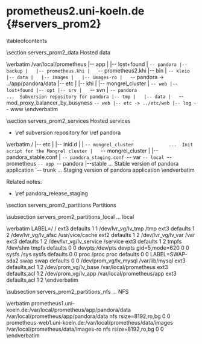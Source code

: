 prometheus2.uni-koeln.de    {#servers_prom2}
========================

\tableofcontents

\section servers_prom2_data Hosted data

\verbatim
/var/local/prometheus
 |-- app
 |   |-- lost+found
 |   `-- pandora
 |-- backup
 |   |-- prometheus.khi
 |   `-- prometheus2.khi
 |-- bin
 |   `-- kleio
 |-- data
 |   |-- images
 |   |-- images-ro
 |   `-- pandora -> ../app/pandora/data
 |-- etc
 |   |-- khi
 |   |-- mongrel_cluster
 |   `-- web
 |-- lost+found
 |-- opt
 |-- srv
 |   `-- svn
 |       `-- pandora                         ...  Subversion repository for pandora
 |-- tmp
 |   |-- data
 |   `-- mod_proxy_balancer_by_busyness
 `-- web
     |-- etc -> ../etc/web
     |-- log
     `-- www
\endverbatim

\section servers_prom2_services Hosted services

* \ref subversion repository for \ref pandora

\verbatim
/
|-- etc
|   |-- inid.d
|   |   `-- mongrel_cluster             ...  Init script for the Mongrel cluster
|   `-- mongrel_cluster
|       |-- pandora_stable.conf
|       `-- pandora_staging.conf
`-- var
    `-- local
        `-- prometheus
            `-- app
                `-- pandora
                    |--stable           ...  Stable version of pandora application
                    `-- trunk           ...  Staging version of pandora application
\endverbatim

Related notes:

* \ref pandora_release_staging

\section servers_prom2_partitions Partitions

\subsection servers_prom2_partitions_local ... local

\verbatim
LABEL=/                 /                           ext3    defaults        1 1
/dev/lvr_vg/lv_tmp      /tmp                        ext3    defaults        1 2
/dev/lvr_vg/lv_afsc     /usr/vice/cache             ext2    defaults        1 2
/dev/lvr_vg/lv_var      /var                        ext3    defaults        1 2
/dev/lvr_vg/lv_service  /service                    ext3    defaults        1 2
tmpfs                   /dev/shm                    tmpfs   defaults        0 0
devpts                  /dev/pts                    devpts  gid=5,mode=620  0 0
sysfs                   /sys                        sysfs   defaults        0 0
proc                    /proc                       proc    defaults        0 0
LABEL=SWAP-sda2         swap                        swap    defaults        0 0
/dev/prom_vg/lv_mysql   /var/lib/mysql              ext3    defaults,acl    1 2
/dev/prom_vg/lv_base    /var/local/prometheus       ext3    defaults,acl    1 2
/dev/prom_vg/lv_app     /var/local/prometheus/app   ext3    defaults,acl    1 2
\endverbatim

\subsection servers_prom2_partitions_nfs ... NFS

\verbatim
prometheus1.uni-koeln.de:/var/local/prometheus/app/pandora/data /var/local/prometheus/app/pandora/data nfs rsize=8192,ro,bg 0 0
prometheus-web1.uni-koeln.de:/var/local/prometheus/data/images  /var/local/prometheus/data/images-ro   nfs rsize=8192,ro,bg 0 0
\endverbatim
